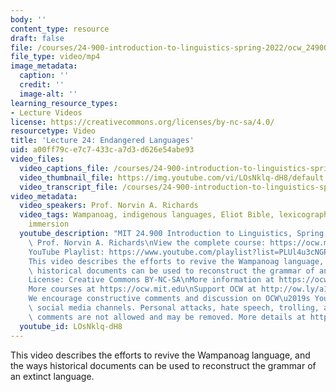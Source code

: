 ```yaml
---
body: ''
content_type: resource
draft: false
file: /courses/24-900-introduction-to-linguistics-spring-2022/ocw_24900_lecture24_2022may03_360p_16_9.mp4
file_type: video/mp4
image_metadata:
  caption: ''
  credit: ''
  image-alt: ''
learning_resource_types:
- Lecture Videos
license: https://creativecommons.org/licenses/by-nc-sa/4.0/
resourcetype: Video
title: 'Lecture 24: Endangered Languages'
uid: a00ff79c-e7c7-433c-a7d3-d626e54abe93
video_files:
  video_captions_file: /courses/24-900-introduction-to-linguistics-spring-2022/1DbBdWkispOb6VReTZ7KCoYhQ3gTO1_6C_transcript.webvtt
  video_thumbnail_file: https://img.youtube.com/vi/LOsNklq-dH8/default.jpg
  video_transcript_file: /courses/24-900-introduction-to-linguistics-spring-2022/1DbBdWkispOb6VReTZ7KCoYhQ3gTO1_6C_transcript.pdf
video_metadata:
  video_speakers: Prof. Norvin A. Richards
  video_tags: Wampanoag, indigenous languages, Eliot Bible, lexicography, language
    immersion
  youtube_description: "MIT 24.900 Introduction to Linguistics, Spring 2022\nInstructor:\
    \ Prof. Norvin A. Richards\nView the complete course: https://ocw.mit.edu/courses/24-900-introduction-to-linguistics-spring-2022/\n\
    YouTube Playlist: https://www.youtube.com/playlist?list=PLUl4u3cNGP63BZGNOqrF2qf_yxOjuG35j\n\
    This video describes the efforts to revive the Wampanoag language, and the ways\
    \ historical documents can be used to reconstruct the grammar of an extinct language.\n\
    License: Creative Commons BY-NC-SA\nMore information at https://ocw.mit.edu/terms\n\
    More courses at https://ocw.mit.edu\nSupport OCW at http://ow.ly/a1If50zVRlQ\n\
    We encourage constructive comments and discussion on OCW\u2019s YouTube and other\
    \ social media channels. Personal attacks, hate speech, trolling, and inappropriate\
    \ comments are not allowed and may be removed. More details at https://ocw.mit.edu/comments.\n"
  youtube_id: LOsNklq-dH8
---
```

This video describes the efforts to revive the Wampanoag language, and the ways historical documents can be used to reconstruct the grammar of an extinct language.